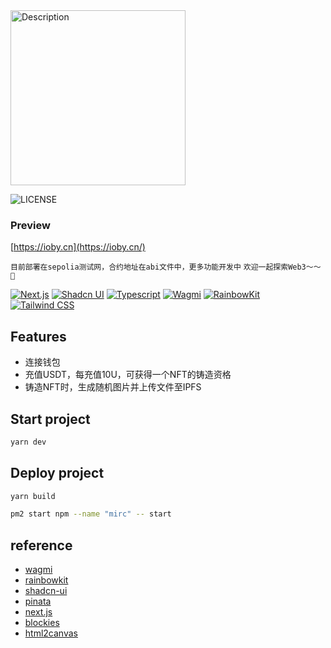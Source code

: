 

<img src="https://raw.githubusercontent.com/BYicon/mirc-web/refs/heads/main/public/images/logo.png" alt="Description" width="280"/>

![LICENSE](https://img.shields.io/badge/license-MIT-green)

### Preview
[https://ioby.cn](https://ioby.cn/)

`目前部署在sepolia测试网，合约地址在abi文件中，更多功能开发中`
`欢迎一起探索Web3～～ 🐶 `

 [![Next.js](https://img.shields.io/badge/Next.js-blue)](https://nextjs.org) [![Shadcn UI](https://img.shields.io/badge/Shadcn%20UI-blue)](https://ui.shadcn.com) [![Typescript](https://img.shields.io/badge/Typescript-blue)](https://www.typescriptlang.org)  [![Wagmi](https://img.shields.io/badge/Wagmi-red)](https://wagmi.sh)  [![RainbowKit](https://img.shields.io/badge/RainbowKit-orange)](https://www.rainbowkit.com) [![Tailwind CSS](https://img.shields.io/badge/Tailwind%20CSS-green)](https://tailwindcss.com)

## Features
- 连接钱包
- 充值USDT，每充值10U，可获得一个NFT的铸造资格
- 铸造NFT时，生成随机图片并上传文件至IPFS


## Start project
```bash
yarn dev
```

## Deploy project

```bash
yarn build
```

```bash
pm2 start npm --name "mirc" -- start
```

## reference
- [wagmi](https://wagmi.sh)
- [rainbowkit](https://www.rainbowkit.com)
- [shadcn-ui](https://ui.shadcn.com)
- [pinata](https://pinata.cloud/)
- [next.js](https://nextjs.org)
- [blockies](https://github.com/download13/blockies)
- [html2canvas](https://html2canvas.hertzen.com/)